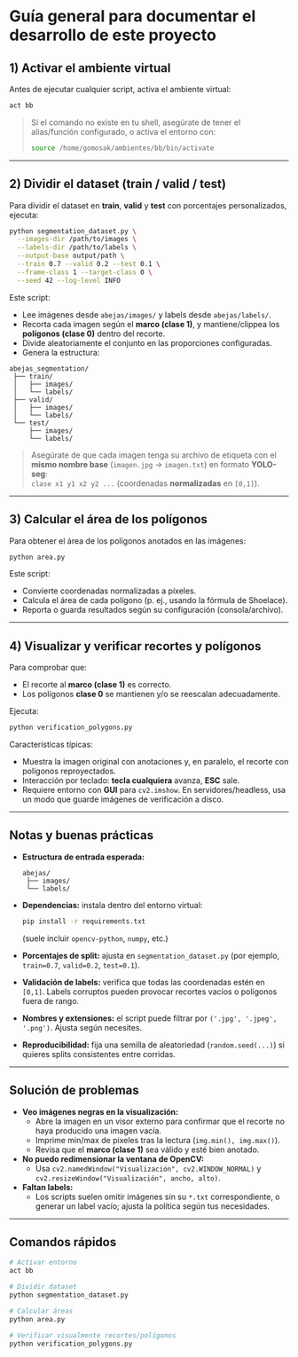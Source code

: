 # Guía general para documentar el desarrollo de este proyecto

## 1) Activar el ambiente virtual
Antes de ejecutar cualquier script, activa el ambiente virtual:

```bash
act bb
```

> Si el comando no existe en tu shell, asegúrate de tener el alias/función configurado, o activa el entorno con:
> ```bash
> source /home/gomosak/ambientes/bb/bin/activate
> ```

---

## 2) Dividir el dataset (train / valid / test)
Para dividir el dataset en **train**, **valid** y **test** con porcentajes personalizados, ejecuta:

```bash
python segmentation_dataset.py \
  --images-dir /path/to/images \
  --labels-dir /path/to/labels \
  --output-base output/path \
  --train 0.7 --valid 0.2 --test 0.1 \
  --frame-class 1 --target-class 0 \
  --seed 42 --log-level INFO

```

Este script:
- Lee imágenes desde `abejas/images/` y labels desde `abejas/labels/`.
- Recorta cada imagen según el **marco (clase 1)**, y mantiene/clippea los **polígonos (clase 0)** dentro del recorte.
- Divide aleatoriamente el conjunto en las proporciones configuradas.
- Genera la estructura:

```
abejas_segmentation/
 ├── train/
 │   ├── images/
 │   └── labels/
 ├── valid/
 │   ├── images/
 │   └── labels/
 └── test/
     ├── images/
     └── labels/
```

> Asegúrate de que cada imagen tenga su archivo de etiqueta con el **mismo nombre base** (`imagen.jpg` → `imagen.txt`) en formato **YOLO-seg**:  
> `clase x1 y1 x2 y2 ...` (coordenadas **normalizadas** en `[0,1]`).

---

## 3) Calcular el área de los polígonos
Para obtener el área de los polígonos anotados en las imágenes:

```bash
python area.py
```

Este script:
- Convierte coordenadas normalizadas a píxeles.
- Calcula el área de cada polígono (p. ej., usando la fórmula de Shoelace).
- Reporta o guarda resultados según su configuración (consola/archivo).

---

## 4) Visualizar y verificar recortes y polígonos
Para comprobar que:
- El recorte al **marco (clase 1)** es correcto.
- Los polígonos **clase 0** se mantienen y/o se reescalan adecuadamente.

Ejecuta:

```bash
python verification_polygons.py
```

Características típicas:
- Muestra la imagen original con anotaciones y, en paralelo, el recorte con polígonos reproyectados.
- Interacción por teclado: **tecla cualquiera** avanza, **ESC** sale.
- Requiere entorno con **GUI** para `cv2.imshow`. En servidores/headless, usa un modo que guarde imágenes de verificación a disco.

---

## Notas y buenas prácticas

- **Estructura de entrada esperada:**
  ```
  abejas/
   ├── images/
   └── labels/
  ```
- **Dependencias:** instala dentro del entorno virtual:
  ```bash
  pip install -r requirements.txt
  ```
  (suele incluir `opencv-python`, `numpy`, etc.)

- **Porcentajes de split:** ajusta en `segmentation_dataset.py` (por ejemplo, `train=0.7`, `valid=0.2`, `test=0.1`).
- **Validación de labels:** verifica que todas las coordenadas estén en `[0,1]`. Labels corruptos pueden provocar recortes vacíos o polígonos fuera de rango.
- **Nombres y extensiones:** el script puede filtrar por `('.jpg', '.jpeg', '.png')`. Ajusta según necesites.
- **Reproducibilidad:** fija una semilla de aleatoriedad (`random.seed(...)`) si quieres splits consistentes entre corridas.

---

## Solución de problemas

- **Veo imágenes negras en la visualización:**
  - Abre la imagen en un visor externo para confirmar que el recorte no haya producido una imagen vacía.
  - Imprime min/max de pixeles tras la lectura (`img.min(), img.max()`).
  - Revisa que el **marco (clase 1)** sea válido y esté bien anotado.
- **No puedo redimensionar la ventana de OpenCV:**
  - Usa `cv2.namedWindow("Visualización", cv2.WINDOW_NORMAL)` y `cv2.resizeWindow("Visualización", ancho, alto)`.
- **Faltan labels:**
  - Los scripts suelen omitir imágenes sin su `*.txt` correspondiente, o generar un label vacío; ajusta la política según tus necesidades.

---

## Comandos rápidos

```bash
# Activar entorno
act bb

# Dividir dataset
python segmentation_dataset.py

# Calcular áreas
python area.py

# Verificar visualmente recortes/polígonos
python verification_polygons.py
```
